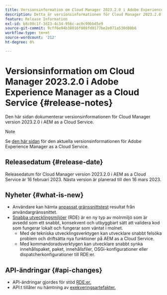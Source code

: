 ```yaml
---
title: Versionsinformation om Cloud Manager 2023.2.0 i Adobe Experience Manager as a Cloud Service
description: Detta är versionsinformationen för Cloud Manager 2023.2.0 i AEM as a Cloud Service.
feature: Release Information
exl-id: b8c08c1f-3d23-4c34-956c-ac0c99bbd5e9
source-git-commit: 9cff6e94b38016f008fd8177be2e071a530d80b6
workflow-type: tm+mt
source-wordcount: '212'
ht-degree: 0%

---
```


# Versionsinformation om Cloud Manager 2023.2.0 i Adobe Experience Manager as a Cloud Service {#release-notes}

Den här sidan dokumenterar versionsinformationen för Cloud Manager version 2023.2.0 i AEM as a Cloud Service.

>[!NOTE]
>
>Se [den här sidan](/help/release-notes/release-notes-cloud/release-notes-current.md) för den aktuella versionsinformationen för Adobe Experience Manager as a Cloud Service.

## Releasedatum {#release-date}

Releasedatum för Cloud Manager version 2023.2.0 i AEM as a Cloud Service är 16 februari 2023. Nästa version är planerad till den 16 mars 2023.

## Nyheter {#what-is-new}

* Användare kan hämta [anpassat gränssnittstest](/help/implementing/cloud-manager/ui-testing.md) resultat från användargränssnittet.
* [Snabba utvecklingsmiljöer](/help/implementing/developing/introduction/rapid-development-environments.md) (RDE) är en ny typ av molnmiljö som är avsedd som ett snabbt, konsekvent och utbyggbart sätt att validera kod som fungerar lokalt och fungerar som väntat i molnet.
   * Med de tekniska utvecklingsverktygen kan utvecklare snabbt felsöka problem och driftsätta nya funktioner på AEM as a Cloud Service.
   * Med kommandoradsverktygen kan utvecklare snabbt synka innehållspaket, paket, innehållsfiler, OSGi-konfigurationer eller dispatcherkonfigurationer till RDE:er.

## API-ändringar {#api-changes}

* API-ändringar gjordes för stöd [RDE:er.](https://developer.adobe.com/experience-cloud/cloud-manager/reference/api/#tag/Rapid-Development-Environments)
* API:t tillåter nu hämtning av [exekveringsartefakter.](https://developer.adobe.com/experience-cloud/cloud-manager/reference/api/#tag/Execution-Artifacts)
